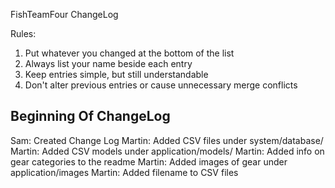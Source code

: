 FishTeamFour ChangeLog

Rules: 
1. Put whatever you changed at the bottom of the list
2. Always list your name beside each entry
3. Keep entries simple, but still understandable
4. Don't alter previous entries or cause unnecessary merge conflicts

Beginning Of ChangeLog
--------------------------------------------------------------------------------
Sam:    Created Change Log
Martin: Added CSV files under system/database/
Martin: Added CSV models under application/models/
Martin: Added info on gear categories to the readme
Martin: Added images of gear under application/images
Martin: Added filename to CSV files